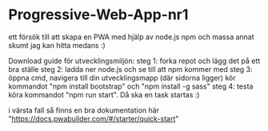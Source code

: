 # Progressive-Web-App-nr1
ett försök till att skapa en PWA med hjälp av node.js npm och massa annat skumt jag kan hitta medans :)


Download guide för utvecklingsmiljön:
steg 1: forka repot och lägg det på ett bra ställe
steg 2: ladda ner node.js och se till att npm kommer med
steg 3: öppna cmd, navigera till din utvecklingsmapp (där sidorna ligger) kör kommandot "npm install bootstrap" och "npm install -g sass"
steg 4: testa köra kommandot "npm run start". Då ska en task startas :)



i värsta fall så finns en bra dokumentation här "https://docs.pwabuilder.com/#/starter/quick-start"